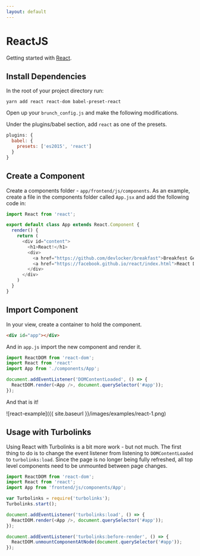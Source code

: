 ```yaml
---
layout: default
---
```


# ReactJS

Getting started with [React](https://facebook.github.io/react/).


## Install Dependencies
In the root of your project directory run:

~~~
yarn add react react-dom babel-preset-react
~~~

Open up your `brunch_config.js` and make the following modifications.

Under the plugins/babel section, add `react` as one of the presets.

~~~javascript
plugins: {
  babel: {
    presets: ['es2015', 'react']
  }
}
~~~~

## Create a Component
Create a components folder - `app/frontend/js/components`. As an example, create
a file in the components folder called `App.jsx` and add the following code in:

~~~javascript
import React from 'react';

export default class App extends React.Component {
  render() {
    return (
      <div id="content">
        <h1>React!</h1>
        <div>
          <a href="https://github.com/devlocker/breakfast">Breakfest Gem</a>
          <a href="https://facebook.github.io/react/index.html">React Docs</a>
        </div>
      </div>
    )
  }
}
~~~

## Import Component
In your view, create a container to hold the component.

~~~html
<div id="app"></div>
~~~

And in `app.js` import the new component and render it.


~~~javascript
import ReactDOM from 'react-dom';
import React from 'react'
import App from './components/App';

document.addEventListener('DOMContentLoaded', () => {
  ReactDOM.render(<App />, document.querySelector('#app'));
});
~~~

And that is it!

![react-example]({{ site.baseurl }}/images/examples/react-1.png)

## Usage with Turbolinks
Using React with Turbolinks is a bit more work - but not much. The first thing
to do is to change the event listener from listening to `DOMContentLoaded` to
`turbolinks:load`. Since the page is no longer being fully refreshed, all top
level components need to be unmounted between page changes.

~~~javascript
import ReactDOM from 'react-dom';
import React from 'react';
import App from 'frontend/js/components/App';

var Turbolinks = require('turbolinks');
Turbolinks.start();

document.addEventListener('turbolinks:load', () => {
  ReactDOM.render(<App />, document.querySelector('#app'));
});

document.addEventListener('turbolinks:before-render', () => {
  ReactDOM.unmountComponentAtNode(document.querySelector('#app'));
});
~~~

